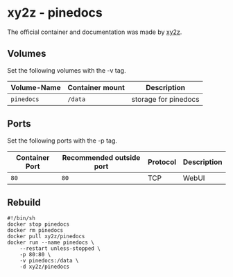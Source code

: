 # xy2z - pinedocs

The official container and documentation was made by [xy2z](https://hub.docker.com/r/xy2z/pinedocs).

## Volumes

Set the following volumes with the -v tag.

| Volume-Name | Container mount | Description          |
| ----------- | --------------- | -------------------- |
| `pinedocs`  | `/data`         | storage for pinedocs |

## Ports

Set the following ports with the -p tag.

| Container Port | Recommended outside port | Protocol | Description |
| -------------- | ------------------------ | -------- | ----------- |
| `80`           | `80`                     | TCP      | WebUI       |

## Rebuild

```shell
#!/bin/sh
docker stop pinedocs
docker rm pinedocs
docker pull xy2z/pinedocs
docker run --name pinedocs \
    --restart unless-stopped \
    -p 80:80 \
    -v pinedocs:/data \
    -d xy2z/pinedocs
```
